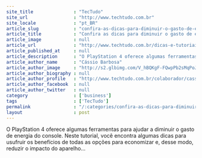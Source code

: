 ```yaml
---
site_title               : "TecTudo"
site_url                 : "http://www.techtudo.com.br"
site_locale              : "pt_BR"
article_slug             : "confira-as-dicas-para-diminuir-o-gasto-de-energia-no-playstation-4"
article_title            : "Confira as dicas para diminuir o gasto de energia no PlayStation 4"
article_image            : null
article_url              : "http://www.techtudo.com.br/dicas-e-tutoriais/noticia/2015/08/confira-dicas-para-diminuir-o-gasto-de-energia-no-playstation-4.html"
article_published_at     : null
article_description      : "O PlayStation 4 oferece algumas ferramentas para ajudar a diminuir o gasto de energia do console. Neste tutorial, você encontra algumas dicas para usufruir os benefícios de todas as opções para economizar e, desse modo, reduzir o impacto do aparelho..."
article_author_name      : "Cássio Barbosa"
article_author_image     : "http://s2.glbimg.com/V_hBQKgF-FQwpPb2sMqPoJHcWdo=/30x30/s2.glbimg.com/ZWT381mTGuX5gqYlyv3o7KMb7IY=/0x0:200x200/140x140/s.glbimg.com/po/tt2/f/original/2015/05/14/01.jpg"
article_author_biography : null
article_author_profile   : "http://www.techtudo.com.br/colaborador/cassio-barbosa.html"
article_author_facebook  : null
article_author_twitter   : null
category                 : ['business']
tags                     : ['TecTudo']
permalink                : "/:categories/confira-as-dicas-para-diminuir-o-gasto-de-energia-no-playstation-4/"
layout                   : post
---
```


O PlayStation 4 oferece algumas ferramentas para ajudar a diminuir o gasto de energia do console. Neste tutorial, você encontra algumas dicas para usufruir os benefícios de todas as opções para economizar e, desse modo, reduzir o impacto do aparelho...
